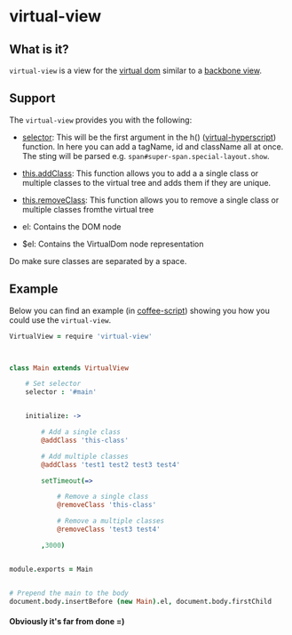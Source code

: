 # virtual-view


## What is it?

`virtual-view` is a view for the [virtual dom](https://github.com/Matt-Esch/virtual-dom) similar to a [backbone view](http://backbonejs.org/#View).


## Support

The `virtual-view` provides you with the following:

- [selector](https://github.com/Matt-Esch/virtual-dom/blob/master/virtual-hyperscript/README.md):
	This will be the first argument in the h() ([virtual-hyperscript](https://github.com/Matt-Esch/virtual-dom/blob/master/virtual-hyperscript/README.md)) function.
	In here you can add a tagName, id and className all at once.
	The sting will be parsed e.g. `span#super-span.special-layout.show`.

- [this.addClass](https://github.com/hawkerboy7/virtual-view/blob/master/src/virtual-view.coffee#L28):
	This function allows you to add a a single class or multiple classes to the virtual tree and adds them if they are unique.

- [this.removeClass](https://github.com/hawkerboy7/virtual-view/blob/master/src/virtual-view.coffee#L48):
	This function allows you to remove a single class or multiple classes fromthe virtual tree

- el:
	Contains the DOM node

- $el:
	Contains the VirtualDom node representation

Do make sure classes are separated by a space.



## Example

Below you can find an example (in [coffee-script](https://github.com/jashkenas/coffeescript)) showing you how you could use the `virtual-view`.


```coffeescript
VirtualView = require 'virtual-view'



class Main extends VirtualView

	# Set selector
	selector : '#main'


	initialize: ->

		# Add a single class
		@addClass 'this-class'

		# Add multiple classes
		@addClass 'test1 test2 test3 test4'

		setTimeout(=>

			# Remove a single class
			@removeClass 'this-class'

			# Remove a multiple classes
			@removeClass 'test3 test4'

		,3000)


module.exports = Main


# Prepend the main to the body
document.body.insertBefore (new Main).el, document.body.firstChild
```



#### Obviously it's far from done =)